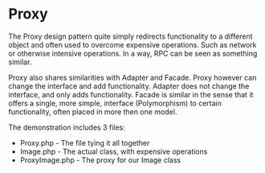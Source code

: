 # Proxy

The Proxy design pattern quite simply redirects functionality to a different object and often used to overcome expensive operations. Such as network or otherwise intensive operations. In a way, RPC can be seen as something similar.

Proxy also shares similarities with Adapter and Facade. Proxy however can change the interface and add functionality. Adapter does not change the interface, and only adds functionality. Facade is similar in the sense that it offers a single, more simple, interface (Polymorphism) to certain functionality, often placed in more then one model.


The demonstration includes 3 files:

* Proxy.php - The file tying it all together
* Image.php - The actual class, with expensive operations
* ProxyImage.php - The proxy for our Image class

